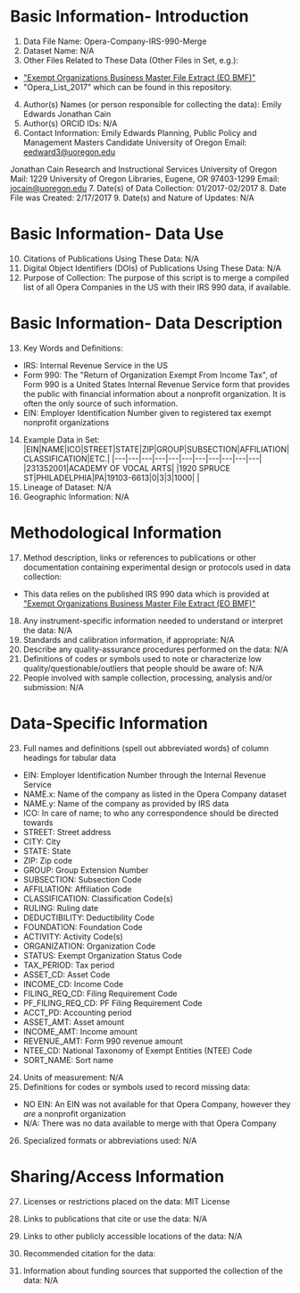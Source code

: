 # Basic Information- Introduction
1. Data File Name: 
  Opera-Company-IRS-990-Merge
2. Dataset Name: 
  N/A
3. Other Files Related to These Data (Other Files in Set, e.g.):
  * ["Exempt Organizations Business Master File Extract (EO BMF)"](https://www.irs.gov/charities-non-profits/exempt-organizations-business-master-file-extract-eo-bmf)
  * "Opera_List_2017" which can be found in this repository. 
4. Author(s) Names (or person responsible for collecting the data): 
  Emily Edwards
  Jonathan Cain 
5. Author(s) ORCID IDs: 
  N/A
6. Contact Information: 
  Emily Edwards
  Planning, Public Policy and Management Masters Candidate
  University of Oregon
  Email: 
    eedward3@uoregon.edu

  Jonathan Cain
  Research and Instructional Services
  University of Oregon
  Mail:
    1229 University of Oregon 
    Libraries, Eugene, OR 97403-1299
  Email: 
    jocain@uoregon.edu
7. Date(s) of Data Collection:
  01/2017-02/2017
8. Date File was Created:
  2/17/2017
9. Date(s) and Nature of Updates: 
  N/A

# Basic Information- Data Use
10. Citations of Publications Using These Data: 
  N/A
11. Digital Object Identifiers (DOIs) of Publications Using These Data: 
  N/A
12. Purpose of Collection:
  The purpose of this script is to merge a compiled list of all Opera Companies in the US with their IRS 990 data, if available. 

# Basic Information- Data Description
13. Key Words and Definitions:
  * IRS: Internal Revenue Service in the US
  * Form 990: The "Return of Organization Exempt From Income Tax", of Form 990 is a United States Internal Revenue Service form that provides the public with financial information about a nonprofit organization. It is often the only source of such information.
  * EIN: Employer Identification Number given to registered tax exempt nonprofit organizations
14. Example Data in Set:
|EIN|NAME|ICO|STREET|STATE|ZIP|GROUP|SUBSECTION|AFFILIATION|CLASSIFICATION|ETC.|
|---|---|---|---|---|---|---|---|---|---|---|
|231352001|ACADEMY OF VOCAL ARTS| |1920 SPRUCE ST|PHILADELPHIA|PA|19103-6613|0|3|3|1000| |
15. Lineage of Dataset: 
  N/A
16. Geographic Information: 
  N/A

# Methodological Information
17. Method description, links or references to publications or other documentation containing experimental design or protocols used in data collection:
  * This data relies on the published IRS 990 data which is provided at ["Exempt Organizations Business Master File Extract (EO BMF)"](https://www.irs.gov/charities-non-profits/exempt-organizations-business-master-file-extract-eo-bmf)
18. Any instrument-specific information needed to understand or interpret the data: 
  N/A
19. Standards and calibration information, if appropriate: 
  N/A
20. Describe any quality-assurance procedures performed on the data: 
  N/A
21. Definitions of codes or symbols used to note or characterize low quality/questionable/outliers that people should be aware of: 
  N/A
22. People involved with sample collection, processing, analysis and/or submission: 
  N/A

# Data-Specific Information
23. Full names and definitions (spell out abbreviated words) of column headings for tabular data
  * EIN: Employer Identification Number through the Internal Revenue Service
  * NAME.x: Name of the company as listed in the Opera Company dataset
  * NAME.y:	Name of the company as provided by IRS data
  * ICO:	In care of name; to who any correspondence should be directed towards
  * STREET:	Street address
  * CITY:	City
  * STATE:	State
  * ZIP:	Zip code
  * GROUP:	Group Extension Number
  * SUBSECTION:	Subsection Code
  * AFFILIATION:	Affiliation Code
  * CLASSIFICATION:	Classification Code(s)
  * RULING:	Ruling date
  * DEDUCTIBILITY:	Deductibility Code
  * FOUNDATION:	Foundation Code
  * ACTIVITY:	Activity Code(s)
  * ORGANIZATION:	Organization Code
  * STATUS:	Exempt Organization Status Code
  * TAX_PERIOD:	Tax period
  * ASSET_CD:	Asset Code
  * INCOME_CD:	Income Code
  * FILING_REQ_CD:	Filing Requirement Code
  * PF_FILING_REQ_CD:	PF Filing Requirement Code
  * ACCT_PD:	Accounting period
  * ASSET_AMT:	Asset amount
  * INCOME_AMT:	Income amount
  * REVENUE_AMT:	Form 990 revenue amount
  * NTEE_CD:	National Taxonomy of Exempt Entities (NTEE) Code
  * SORT_NAME:	Sort name
24. Units of measurement: 
  N/A
25. Definitions for codes or symbols used to record missing data:
  * NO EIN: An EIN was not available for that Opera Company, however they *are* a nonprofit organization
  * N/A: There was no data available to merge with that Opera Company
26. Specialized formats or abbreviations used: 
  N/A

# Sharing/Access Information
27.	Licenses or restrictions placed on the data: 
  MIT License
28.	Links to publications that cite or use the data: 
  N/A
29.	Links to other publicly accessible locations of the data: 
  N/A
30.	Recommended citation for the data:

31.	Information about funding sources that supported the collection of the data: 
  N/A
